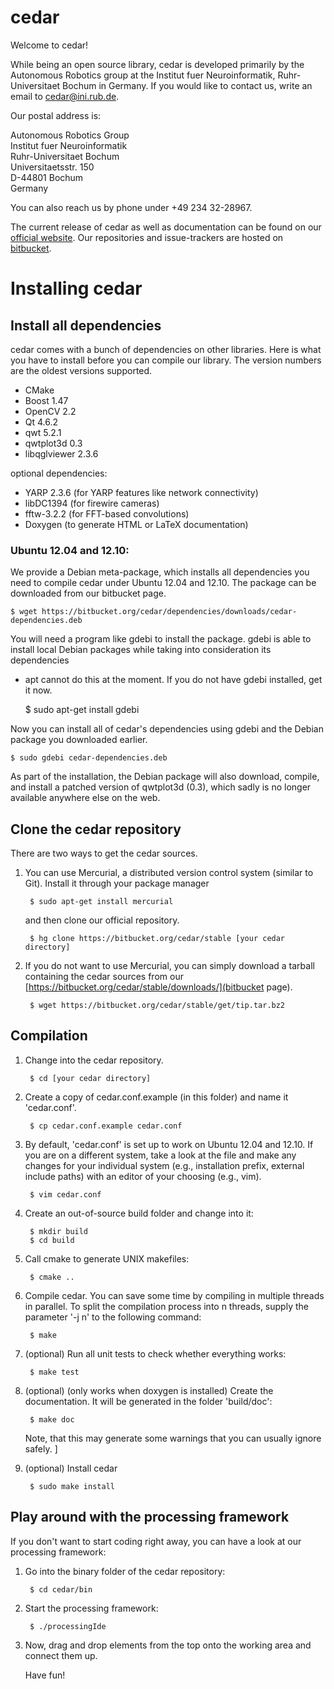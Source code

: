 <!---===========================================================================
#
#
#   Copyright 2011, 2012 Institut fuer Neuroinformatik,
#                        Ruhr-Universitaet Bochum,
#                        Germany
# 
#   This file is part of cedar.
#
#   cedar is free software: you can redistribute it and/or modify it under
#   the terms of the GNU Lesser General Public License as published by the
#   Free Software Foundation, either version 3 of the License, or (at your
#   option) any later version.
#
#   cedar is distributed in the hope that it will be useful, but WITHOUT ANY
#   WARRANTY; without even the implied warranty of MERCHANTABILITY or
#   FITNESS FOR A PARTICULAR PURPOSE. See the GNU Lesser General Public
#   License for more details.
#
#   You should have received a copy of the GNU Lesser General Public License
#   along with cedar. If not, see <http://www.gnu.org/licenses/>.
#
#===============================================================================
#
#   Institute:   Ruhr-Universitaet Bochum
#                Institut fuer Neuroinformatik
#
#   File:        readme.md
#
#   Maintainer:  Mathis Richter
#   Email:       mathis.richter@ini.rub.de
#   Date:        2011 11 12
#
#   Description: Cedar readme file
#
#   Credits:
#
#============================================================================-->

# cedar

Welcome to cedar!

While being an open source library, cedar is developed primarily by the
Autonomous Robotics group at the Institut fuer Neuroinformatik,
Ruhr-Universitaet Bochum in Germany. If you would like to contact us, write an
email to cedar@ini.rub.de.

Our postal address is:

Autonomous Robotics Group  
Institut fuer Neuroinformatik  
Ruhr-Universitaet Bochum  
Universitaetsstr. 150  
D-44801 Bochum  
Germany

You can also reach us by phone under +49 234 32-28967.

The current release of cedar as well as documentation can be found on our [official website](http://cedar.ini.rub.de/). Our repositories and issue-trackers are hosted on [bitbucket](https://bitbucket.org/cedar).

# Installing cedar

## Install all dependencies
cedar comes with a bunch of dependencies on other libraries. Here is what you
have to install before you can compile our library. The version numbers are
the oldest versions supported.

* CMake
* Boost 1.47
* OpenCV 2.2
* Qt 4.6.2
* qwt 5.2.1
* qwtplot3d 0.3
* libqglviewer 2.3.6

optional dependencies:

* YARP 2.3.6 (for YARP features like network connectivity)
* libDC1394 (for firewire cameras)
* fftw-3.2.2 (for FFT-based convolutions)
* Doxygen (to generate HTML or LaTeX documentation)

### Ubuntu 12.04 and 12.10:
We provide a Debian meta-package, which installs all dependencies you need
to compile cedar under Ubuntu 12.04 and 12.10. The package can be downloaded
from our bitbucket page.

    $ wget https://bitbucket.org/cedar/dependencies/downloads/cedar-dependencies.deb

You will need a program like gdebi to install the package. gdebi is able to
install local Debian packages while taking into consideration its dependencies
- apt cannot do this at the moment. If you do not have gdebi installed, get it
now.

    $ sudo apt-get install gdebi

Now you can install all of cedar's dependencies using gdebi and the Debian
package you downloaded earlier.

    $ sudo gdebi cedar-dependencies.deb

As part of the installation, the Debian package will also download, compile,
and install a patched version of qwtplot3d (0.3), which sadly is no longer
available anywhere else on the web.


## Clone the cedar repository

There are two ways to get the cedar sources.

1. You can use Mercurial, a distributed version control system (similar to
Git). Install it through your package manager

        $ sudo apt-get install mercurial

    and then clone our official repository.

        $ hg clone https://bitbucket.org/cedar/stable [your cedar directory]

2. If you do not want to use Mercurial, you can simply download a tarball
containing the cedar sources from our [https://bitbucket.org/cedar/stable/downloads/](bitbucket page).

        $ wget https://bitbucket.org/cedar/stable/get/tip.tar.bz2


## Compilation

1. Change into the cedar repository.

        $ cd [your cedar directory]

2. Create a copy of cedar.conf.example (in this folder) and name it
   'cedar.conf'.

        $ cp cedar.conf.example cedar.conf

3. By default, 'cedar.conf' is set up to work on Ubuntu 12.04 and 12.10. If you
   are on a different system, take a look at the file and make any changes for
   your individual system (e.g., installation prefix, external include paths)
   with an editor of your choosing (e.g., vim).

        $ vim cedar.conf

4. Create an out-of-source build folder and change into it:

        $ mkdir build
        $ cd build 

5. Call cmake to generate UNIX makefiles:

        $ cmake ..

6. Compile cedar. You can save some time by compiling in multiple threads in
   parallel. To split the compilation process into n threads, supply the
   parameter '-j n' to the following command:

        $ make

7. (optional) Run all unit tests to check whether everything works:

        $ make test

8. (optional) (only works when doxygen is installed) Create the documentation. It
   will be generated in the folder 'build/doc':

        $ make doc

   Note, that this may generate some warnings that you can usually ignore
   safely.
]

7. (optional) Install cedar

        $ sudo make install


## Play around with the processing framework

If you don't want to start coding right away, you can have a look at our
processing framework:

1. Go into the binary folder of the cedar repository:

        $ cd cedar/bin

2. Start the processing framework:

        $ ./processingIde

3. Now, drag and drop elements from the top onto the working area and connect
   them up.

   Have fun!
